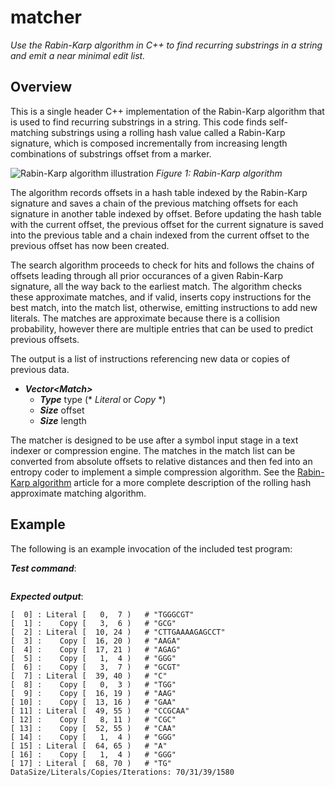 # matcher

_Use the Rabin-Karp algorithm in C++ to find recurring substrings
in a string and emit a near minimal edit list._

## Overview

This is a single header C++ implementation of the Rabin-Karp algorithm that
is used to find recurring substrings in a string. This code finds self-
matching substrings using a rolling hash value called a Rabin-Karp signature,
which is composed incrementally from increasing length combinations of
substrings offset from a marker.

![Rabin-Karp algorithm illustration](rabin-karp.png)
_Figure 1: Rabin-Karp algorithm_

The algorithm records offsets in a hash table indexed by the Rabin-Karp
signature and saves a chain of the previous matching offsets for each
signature in another table indexed by offset. Before updating the hash
table with the current offset, the previous offset for the current signature
is saved into the previous table and a chain indexed from the current offset
to the previous offset has now been created.

The search algorithm proceeds to check for hits and follows the chains of
offsets leading through all prior occurances of a given Rabin-Karp signature,
all the way back to the earliest match. The algorithm checks these approximate
matches, and if valid, inserts copy instructions for the best match, into
the match list, otherwise, emitting instructions to add new literals. The
matches are approximate because there is a collision probability, however there
are multiple entries that can be used to predict previous offsets.

The output is a list of instructions referencing new data
or copies of previous data.

- ___Vector&lt;Match&gt;___
  - ___Type___ type (* _Literal_ or _Copy_ *)
  - ___Size___ offset
  - ___Size___ length

The matcher is designed to be use after a symbol input stage in a text
indexer or compression engine. The matches in the match list can be
converted from absolute offsets to relative distances and then fed into
an entropy coder to implement a simple compression algorithm. See the
[Rabin-Karp algorithm](https://en.wikipedia.org/wiki/Rabin%E2%80%93Karp_algorithm)
article for a more complete description of the rolling hash approximate
matching algorithm.

## Example

The following is an example invocation of the included test program:

___Test command___:
```$ ./build/test TGGGCGTGCGCTTGAAAAGAGCCTAAGAAGAGGGGGCGTCTGGAAGGAACCGCAACGCCAAGGGAGGGTG
```

___Expected output___:
```Original: TGGGCGTGCGCTTGAAAAGAGCCTAAGAAGAGGGGGCGTCTGGAAGGAACCGCAACGCCAAGGGAGGGTG
[  0] : Literal [   0,  7 )   # "TGGGCGT"
[  1] :    Copy [   3,  6 )   # "GCG"
[  2] : Literal [  10, 24 )   # "CTTGAAAAGAGCCT"
[  3] :    Copy [  16, 20 )   # "AAGA"
[  4] :    Copy [  17, 21 )   # "AGAG"
[  5] :    Copy [   1,  4 )   # "GGG"
[  6] :    Copy [   3,  7 )   # "GCGT"
[  7] : Literal [  39, 40 )   # "C"
[  8] :    Copy [   0,  3 )   # "TGG"
[  9] :    Copy [  16, 19 )   # "AAG"
[ 10] :    Copy [  13, 16 )   # "GAA"
[ 11] : Literal [  49, 55 )   # "CCGCAA"
[ 12] :    Copy [   8, 11 )   # "CGC"
[ 13] :    Copy [  52, 55 )   # "CAA"
[ 14] :    Copy [   1,  4 )   # "GGG"
[ 15] : Literal [  64, 65 )   # "A"
[ 16] :    Copy [   1,  4 )   # "GGG"
[ 17] : Literal [  68, 70 )   # "TG"
DataSize/Literals/Copies/Iterations: 70/31/39/1580
```